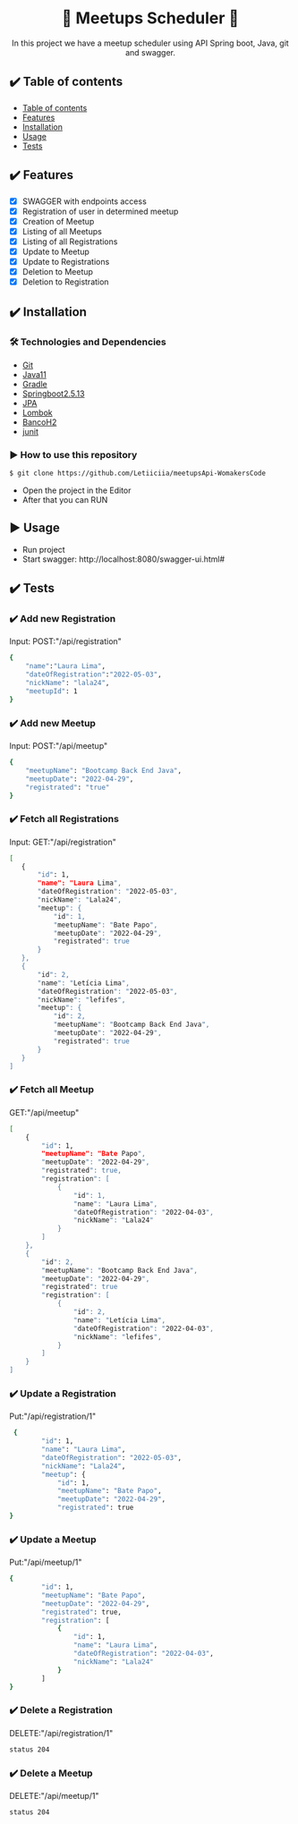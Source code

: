 <h1 align="center">🚀 Meetups Scheduler 🚀</h1>
<p align="center">  In this project we have a meetup scheduler using API Spring boot, Java, git and swagger.
</p>

## :heavy_check_mark: Table of contents

<!--ts-->
- [Table of contents ](#table-of-contents)
- [Features](#Features)
- [Installation](#installation)
- [Usage](#usage)
- [Tests](#tests)
<!--te-->


## :heavy_check_mark: Features

- [x] SWAGGER with endpoints access
- [x] Registration of user in determined meetup
- [x] Creation of Meetup
- [x] Listing of all Meetups
- [x] Listing of all Registrations
- [x] Update to Meetup
- [x] Update to Registrations
- [x] Deletion to Meetup
- [x] Deletion to Registration

## :heavy_check_mark: Installation

### 🛠 Technologies and Dependencies
* [Git](#Git)
* [Java11](#Java11)
* [Gradle](#Gradle)
* [Springboot2.5.13](#Springboot2.5.13)
* [JPA](#JPA)
* [Lombok](#Lombok)
* [BancoH2](#BancoH2)
* [junit](#junit)

### :arrow_forward: How to use this repository
```bash
$ git clone https://github.com/Letiiciia/meetupsApi-WomakersCode
```
- Open the project in the Editor
- After that you can RUN


## :arrow_forward: Usage

- Run project
- Start swagger: http://localhost:8080/swagger-ui.html#

## :heavy_check_mark: Tests
### :heavy_check_mark: Add new Registration
Input:
POST:"/api/registration"
```bash
{
	"name":"Laura Lima",
	"dateOfRegistration":"2022-05-03",
	"nickName": "lala24",
	"meetupId": 1
}
```
### :heavy_check_mark: Add new Meetup
Input:
POST:"/api/meetup"
```bash
{
    "meetupName": "Bootcamp Back End Java",
    "meetupDate": "2022-04-29",
    "registrated": "true"
}
```

### :heavy_check_mark: Fetch all Registrations
Input:
GET:"/api/registration"
 ```bash
[
    {
        "id": 1,
        "name": "Laura Lima",
        "dateOfRegistration": "2022-05-03",
        "nickName": "Lala24",
        "meetup": {
            "id": 1,
            "meetupName": "Bate Papo",
            "meetupDate": "2022-04-29",
            "registrated": true
        }
    },
    {
        "id": 2,
        "name": "Letícia Lima",
        "dateOfRegistration": "2022-05-03",
        "nickName": "lefifes",
        "meetup": {
            "id": 2,
            "meetupName": "Bootcamp Back End Java",
            "meetupDate": "2022-04-29",
            "registrated": true
        }
    }
]

```


### :heavy_check_mark: Fetch all Meetup
GET:"/api/meetup"
```bash
[
    {
        "id": 1,
        "meetupName": "Bate Papo",
        "meetupDate": "2022-04-29",
        "registrated": true,
        "registration": [
            {
                "id": 1,
                "name": "Laura Lima",
                "dateOfRegistration": "2022-04-03",
                "nickName": "Lala24"
            }   
        ]
    },
    {
        "id": 2,
        "meetupName": "Bootcamp Back End Java",
        "meetupDate": "2022-04-29",
        "registrated": true
        "registration": [
            {
                "id": 2,
                "name": "Letícia Lima",
                "dateOfRegistration": "2022-04-03",
                "nickName": "lefifes",
            }
        ]
    }
]
```

### :heavy_check_mark: Update a Registration
Put:"/api/registration/1"
```bash
 {
        "id": 1,
        "name": "Laura Lima",
        "dateOfRegistration": "2022-05-03",
        "nickName": "Lala24",
        "meetup": {
            "id": 1,
            "meetupName": "Bate Papo",
            "meetupDate": "2022-04-29",
            "registrated": true
}
```
### :heavy_check_mark: Update a Meetup
Put:"/api/meetup/1"
```bash
{
        "id": 1,
        "meetupName": "Bate Papo",
        "meetupDate": "2022-04-29",
        "registrated": true,
        "registration": [
            {
                "id": 1,
                "name": "Laura Lima",
                "dateOfRegistration": "2022-04-03",
                "nickName": "Lala24"
            }   
        ]
}
```
### :heavy_check_mark: Delete a Registration
DELETE:"/api/registration/1"
```bash
status 204
```
### :heavy_check_mark: Delete a Meetup
DELETE:"/api/meetup/1"
```bash
status 204
```

